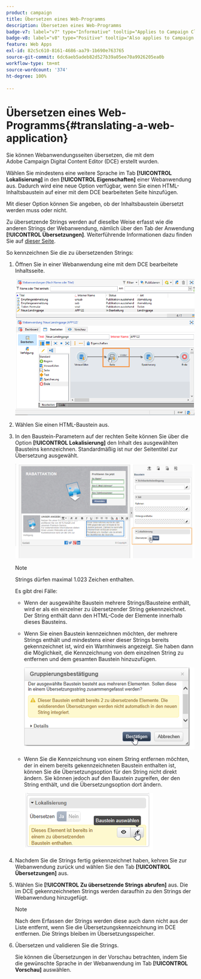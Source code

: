 ```yaml
---
product: campaign
title: Übersetzen eines Web-Programms
description: Übersetzen eines Web-Programms
badge-v7: label="v7" type="Informative" tooltip="Applies to Campaign Classic v7"
badge-v8: label="v8" type="Positive" tooltip="Also applies to Campaign v8"
feature: Web Apps
exl-id: 82c5c610-8161-4686-aa79-1b690e763765
source-git-commit: 6dc6aeb5adeb82d527b39a05ee70a9926205ea0b
workflow-type: tm+mt
source-wordcount: '374'
ht-degree: 100%

---
```


# Übersetzen eines Web-Programms{#translating-a-web-application}



Sie können Webanwendungsseiten übersetzen, die mit dem Adobe Campaign Digital Content Editor (DCE) erstellt wurden.

Wählen Sie mindestens eine weitere Sprache im Tab **[!UICONTROL Lokalisierung]** in den **[!UICONTROL Eigenschaften]** einer Webanwendung aus. Dadurch wird eine neue Option verfügbar, wenn Sie einen HTML-Inhaltsbaustein auf einer mit dem DCE bearbeiteten Seite hinzufügen.

Mit dieser Option können Sie angeben, ob der Inhaltsbaustein übersetzt werden muss oder nicht.

Zu übersetzende Strings werden auf dieselbe Weise erfasst wie die anderen Strings der Webanwendung, nämlich über den Tab der Anwendung **[!UICONTROL Übersetzungen]**. Weiterführende Informationen dazu finden Sie auf [dieser Seite](translating-a-web-form.md).

So kennzeichnen Sie die zu übersetzenden Strings:

1. Öffnen Sie in einer Webanwendung eine mit dem DCE bearbeitete Inhaltsseite.

   ![](assets/dce_translation_3.png)

1. Wählen Sie einen HTML-Baustein aus.
1. In den Baustein-Parametern auf der rechten Seite können Sie über die Option **[!UICONTROL Lokalisierung]** den Inhalt des ausgewählten Bausteins kennzeichnen. Standardmäßig ist nur der Seitentitel zur Übersetzung ausgewählt.

   ![](assets/dce_translation_1.png)

   >[!NOTE]
   >
   >Strings dürfen maximal 1.023 Zeichen enthalten.

   Es gibt drei Fälle:

   * Wenn der ausgewählte Baustein mehrere Strings/Bausteine enthält, wird er als ein einzelner zu übersetzender String gekennzeichnet. Der String enthält dann den HTML-Code der Elemente innerhalb dieses Bausteins.
   * Wenn Sie einen Baustein kennzeichnen möchten, der mehrere Strings enthält und mindestens einer dieser Strings bereits gekennzeichnet ist, wird ein Warnhinweis angezeigt. Sie haben dann die Möglichkeit, die Kennzeichnung von dem einzelnen String zu entfernen und dem gesamten Baustein hinzuzufügen.

      ![](assets/dce_translation_4.png)

   * Wenn Sie die Kennzeichnung von einem String entfernen möchten, der in einem bereits gekennzeichneten Baustein enthalten ist, können Sie die Übersetzungsoption für den String nicht direkt ändern. Sie können jedoch auf den Baustein zugreifen, der den String enthält, und die Übersetzungsoption dort ändern.

      ![](assets/dce_translation_2.png)

1. Nachdem Sie die Strings fertig gekennzeichnet haben, kehren Sie zur Webanwendung zurück und wählen Sie den Tab **[!UICONTROL Übersetzungen]** aus.
1. Wählen Sie **[!UICONTROL Zu übersetzende Strings abrufen]** aus. Die im DCE gekennzeichneten Strings werden daraufhin zu den Strings der Webanwendung hinzugefügt.

   >[!NOTE]
   >
   >Nach dem Erfassen der Strings werden diese auch dann nicht aus der Liste entfernt, wenn Sie die Übersetzungskennzeichnung im DCE entfernen. Die Strings bleiben im Übersetzungsspeicher.

1. Übersetzen und validieren Sie die Strings.

   Sie können die Übersetzungen in der Vorschau betrachten, indem Sie die gewünschte Sprache in der Webanwendung im Tab **[!UICONTROL Vorschau]** auswählen.
